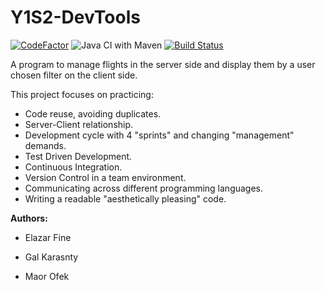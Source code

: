 # Y1S2-DevTools
[![CodeFactor](https://www.codefactor.io/repository/github/elfein7night/y1s2-devtools/badge)](https://www.codefactor.io/repository/github/elfein7night/y1s2-devtools) ![Java CI with Maven](https://github.com/Elfein7Night/Y1S2-DevTools/workflows/Java%20CI%20with%20Maven/badge.svg?branch=Maven) [![Build Status](https://travis-ci.org/Elfein7Night/Y1S2-DevTools.svg?branch=Maven)](https://travis-ci.org/Elfein7Night/Y1S2-DevTools)

A program to manage flights in the server side and display them by a user chosen filter on the client side.

This project focuses on practicing:
- Code reuse, avoiding duplicates.
- Server-Client relationship.
- Development cycle with 4 "sprints" and changing "management" demands.
- Test Driven Development.
- Continuous Integration.
- Version Control in a team environment.
- Communicating across different programming languages.
- Writing a readable "aesthetically pleasing" code.

**Authors:**

- Elazar Fine

- Gal Karasnty

- Maor Ofek
